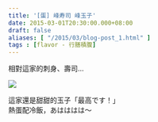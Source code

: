 ```yaml
---
title: '[蛋] 峰寿司 峰玉子'
date: 2015-03-01T20:30:00.000+08:00
draft: false
aliases: [ "/2015/03/blog-post_1.html" ]
tags : [flavor - 行膳積腹]
---
```


相對這家的刺身、壽司...  

![](/images/minesushi.jpg)

這家還是甜甜的玉子「最高です！」  
熱蛋配冷飯，あはははは～
